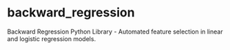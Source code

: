 # backward_regression
Backward Regression Python Library - Automated feature selection in linear and logistic regression models.
